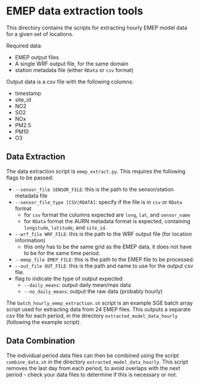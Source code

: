 # EMEP data extraction tools

This directory contains the scripts for extracting hourly EMEP model data for
a given set of locations.

Required data:
- EMEP output files
- A single WRF output file, for the same domain
- station metadata file (either `RData` or `csv` format)

Output data is a csv file with the following columns:
- timestamp
- site_id
- NO2
- SO2
- NOx
- PM2.5
- PM10
- O3

## Data Extraction

The data extraction script is `emep_extract.py`. This requires the following flags to
be passed:
- `--sensor_file SENSOR_FILE`: this is the path to the sensor/station metadata file
- `--sensor_file_type [CSV|RDATA]`: specify if the file is in `csv` or `RData` format
  - for `csv` format the columns expected are `long`, `lat`, and `sensor_name`
  - for `RData` format the AURN metadata format is expected, containing `longitude`, 
    `latitude`, and `site_id`.
- `--wrf_file WRF_FILE`: this is the path to the WRF output file (for location information)
  - this only has to be the same grid as the EMEP data, it does not have to be for the same
    time period.
- `--emep_file EMEP_FILE`: this is the path to the EMEP file to be processed.
- `--out_file OUT_FILE`: this is the path and name to use for the output csv file.
- flag to indicate the type of output expected:
  - `--daily_means`: output daily mean/max data
  - `--no_daily_means`: output the raw data (probably hourly)
  
The `batch_hourly_emep_extraction.sh` script is an example SGE batch array script used for 
extracting data from 24 EMEP files. This outputs a separate csv file for each period, in
the directory `extracted_model_data_hourly` (following the example script).

## Data Combination 

The individual period data files can then be combined using the script `combine_data.sh`
in the directory `extracted_model_data_hourly`. This script removes the last day from each 
period, to avoid overlaps with the next period - check your data files to determine if this 
is necessary or not.

